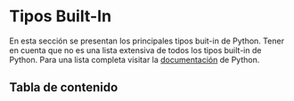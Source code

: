 # Tipos Built-In

En esta sección se presentan los principales tipos buit-in de Python. Tener en cuenta que no es una lista extensiva de todos los tipos built-in de Python. Para una lista completa visitar la [documentación](https://docs.python.org/3/library/stdtypes.html) de Python.

## Tabla de contenido

```{tableofcontents}
````